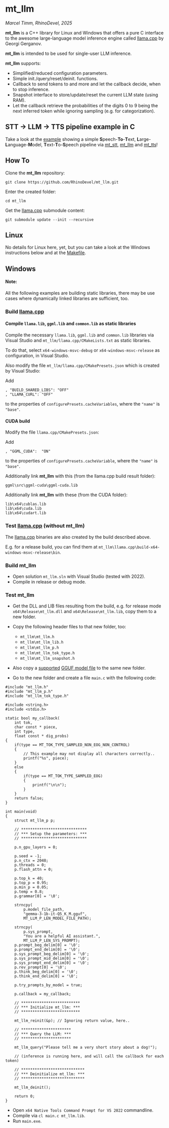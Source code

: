 # mt_llm

*Marcel Timm, RhinoDevel, 2025*

**mt_llm** is a C++ library for Linux and Windows that offers a pure C interface
to the awesome large-language model inference engine called
[llama.cpp](https://github.com/ggml-org/llama.cpp) by Georgi Gerganov.

**mt_llm** is intended to be used for single-user LLM inference.

**mt_llm** supports:

- Simplified/reduced configuration parameters.
- Simple init./query/reset/deinit. functions.
- Callback to send tokens to and more and let the callback decide, when to stop
  inference.
- Snapshot interface to store/update/reset the current LLM state (using RAM).
- Let the callback retrieve the probabilities of the digits 0 to 9 being the
  next inferred token while ignoring sampling (e.g. for categorization).

## STT -> LLM -> TTS pipeline example in C

Take a look at the [example](./stt_llm_tts-pipeline-example) showing a simple
**S**peech-**To**-**T**ext, **L**arge-**L**anguage-**M**odel,
**T**ext-**T**o-**S**peech pipeline via
[mt_stt](https://github.com/RhinoDevel/mt_stt),
[mt_llm](./)
and [mt_tts](https://github.com/RhinoDevel/mt_tts)!

## How To

Clone the **mt_llm** repository:

`git clone https://github.com/RhinoDevel/mt_llm.git`

Enter the created folder:

`cd mt_llm`

Get the [llama.cpp](https://github.com/ggml-org/llama.cpp) submodule content:

`git submodule update --init --recursive`

## Linux

No details for Linux here, yet, but you can take a look at the Windows
instructions below and at the [Makefile](./mt_llm/Makefile).

## Windows

#### Note:

All the following examples are building static libraries, there may be use cases
where dynamically linked libraries are sufficient, too.

### Build [llama.cpp](https://github.com/ggml-org/llama.cpp)

#### Compile `llama.lib`, `ggml.lib` and `common.lib` as static libraries

Compile the necessary `llama.lib`, `ggml.lib` and `common.lib` libraries via
Visual Studio and `mt_llm/llama.cpp/CMakeLists.txt` as static libraries.

To do that, select `x64-windows-msvc-debug` or `x64-windows-msvc-release` as
configuration, in Visual Studio.

Also modify the file `mt_llm/llama.cpp/CMakePresets.json` which is created by
Visual Studio:

Add

```
, "BUILD_SHARED_LIBS": "OFF"
, "LLAMA_CURL": "OFF"
```

to the properties of `configurePresets.cacheVariables`, where the `"name"` is
`"base"`.

#### CUDA build

Modify the file `llama.cpp/CMakePresets.json`:

Add

```
, "GGML_CUDA":  "ON"
```

to the properties of `configurePresets.cacheVariable`, where the `"name"` is
`"base"`.

Additionally link **mt_llm** with this (from the llama.cpp build result folder):

```
ggml\src\ggml-cuda\ggml-cuda.lib
```

Additionally link **mt_llm** with these (from the CUDA folder):

```
lib\x64\cublas.lib
lib\x64\cuda.lib
lib\x64\cudart.lib
```

### Test [llama.cpp](https://github.com/ggml-org/llama.cpp) (without mt_llm)

The [llama.cpp](https://github.com/ggml-org/llama.cpp) binaries are also created
by the build described above.

E.g. for a release build, you can find them at
`mt_llm\llama.cpp\build-x64-windows-msvc-release\bin`.

### Build mt_llm

- Open solution `mt_llm.sln` with Visual Studio (tested with 2022).
- Compile in release or debug mode.

### Test mt_llm

- Get the DLL and LIB files resulting from the build, e.g. for release mode
  `x64\Release\mt_llm.dll` and `x64\Release\mt_llm.lib`, copy them to a new
  folder.

- Copy the following header files to that new folder, too:
  - `mt_llm\mt_llm.h`
  - `mt_llm\mt_llm_lib.h`
  - `mt_llm\mt_llm_p.h`
  - `mt_llm\mt_llm_tok_type.h`
  - `mt_llm\mt_llm_snapshot.h`

- Also copy a [supported](mt_llm/mt_llm_model.cpp)
  [GGUF model file](https://huggingface.co/unsloth/gemma-3-1b-it-GGUF/resolve/main/gemma-3-1b-it-Q5_K_M.gguf?download=true)
  to the same new folder.

- Go to the new folder and create a file `main.c` with the following code:

```
#include "mt_llm.h"
#include "mt_llm_p.h"
#include "mt_llm_tok_type.h"

#include <string.h>
#include <stdio.h>

static bool my_callback(
    int tok,
    char const * piece,
    int type,
    float const * dig_probs)
{
    if(type == MT_TOK_TYPE_SAMPLED_NON_EOG_NON_CONTROL)
    {
        // This example may not display all characters correctly..
        printf("%s", piece);
    }
    else
    {
        if(type == MT_TOK_TYPE_SAMPLED_EOG)
        {
            printf("\n\n");
        }
    }
    return false;
}

int main(void)
{
    struct mt_llm_p p;
    
    // *****************************
    // *** Setup the parameters: ***
    // *****************************
    
    p.n_gpu_layers = 0;
    
    p.seed = -1;
    p.n_ctx = 2048;
    p.threads = 0;
    p.flash_attn = 0;
    
    p.top_k = 40;
    p.top_p = 0.95;
    p.min_p = 0.05;
    p.temp = 0.8;
    p.grammar[0] = '\0';
    
    strncpy(
        p.model_file_path,
        "gemma-3-1b-it-Q5_K_M.gguf",
        MT_LLM_P_LEN_MODEL_FILE_PATH);

    strncpy(
        p.sys_prompt,
        "You are a helpful AI assistant.",
        MT_LLM_P_LEN_SYS_PROMPT);
    p.prompt_beg_delim[0] = '\0';
    p.prompt_end_delim[0] = '\0';
    p.sys_prompt_beg_delim[0] = '\0';
    p.sys_prompt_mid_delim[0] = '\0';
    p.sys_prompt_end_delim[0] = '\0';
    p.rev_prompt[0] = '\0';
    p.think_beg_delim[0] = '\0';
    p.think_end_delim[0] = '\0';

    p.try_prompts_by_model = true;

    p.callback = my_callback;

    // **************************
    // *** Initialize mt_llm: ***
    // **************************

    mt_llm_reinit(&p); // Ignoring return value, here..
    
    // **********************
    // *** Query the LLM: ***
    // **********************
    
    mt_llm_query("Please tell me a very short story about a dog!");
    
    // (inference is running here, and will call the callback for each token)
    
    // ****************************
    // *** Deinitialize mt_llm: ***
    // ****************************

    mt_llm_deinit();

    return 0;
}
```
- Open `x64 Native Tools Command Prompt for VS 2022` commandline.
- Compile via `cl main.c mt_llm.lib`.
- Run `main.exe`.
